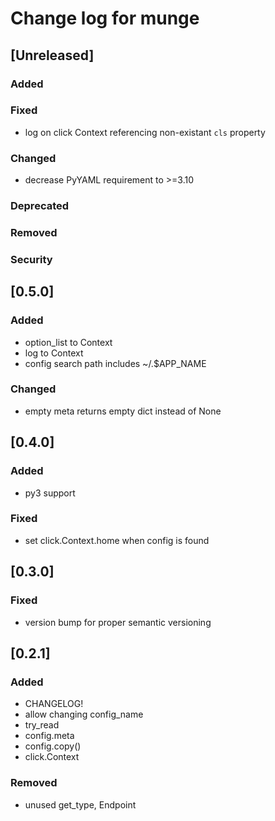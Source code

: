 
# Change log for munge

## [Unreleased]
### Added
### Fixed
- log on click Context referencing non-existant `cls` property

### Changed
- decrease PyYAML requirement to >=3.10

### Deprecated
### Removed
### Security


## [0.5.0]
### Added
- option_list to Context
- log to Context
- config search path includes ~/.$APP_NAME

### Changed
- empty meta returns empty dict instead of None


## [0.4.0]
### Added
- py3 support

### Fixed
- set click.Context.home when config is found


## [0.3.0]
### Fixed
- version bump for proper semantic versioning


## [0.2.1]

### Added
- CHANGELOG!
- allow changing config_name
- try_read
- config.meta
- config.copy()
- click.Context

### Removed
- unused get_type, Endpoint

